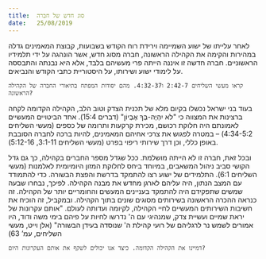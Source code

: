 ```yaml
---
title:  סוג חדש של חברה
date:   25/08/2019
---
```


לאחר עלייתו של ישוע השמיימה וירידת רוח הקודש בשבועות, קבוצת המאמינים גדלה במהירות והקימה את הקהילה הראשונה, חברה מסוג חדש, אשר הונהגה על ידי תלמידיו הראשוניים. חברה חדשה זו איננה הייתה פרי מעשיהם בלבד, אלא היא נבנתה והתבססה על לימודי ישוע ושירותו, על היסטוריית כתבי הקודש והנביאים. 

`קראו מעשי השליחים 2:42-7 ו4:32-37. מהם יסודות המפתח בתיאורי החברה של הקהילה הראשונה?`

בעוד בני ישראל נכשלו בקיום מלא של תכנית הצדק וטוב הלב, הקהילה הקדומה לקחה ברצינות את המצווה כי "לֹא יִהְיֶה-בְּךָ אֶבְיוֹן" (דברים 15:4). אחד הביטויים המעשיים לאמונתם היה חלוקת רכושם, מכירת קרקעות ותרומה של כספים (מעשי השליחים 4:34-5:2) – במטרה לפגוש את צרכי אחיהם המאמינים, להיות ברכה לחברה הסובבת באופן כללי, וכן דרך שירותי ריפוי בפרט (מעשי השליחים 3:1-11, 5:12-16).

ובכל זאת, חברה זו לא הייתה מושלמת.  ככל שגדל מספר החברים בקהילה, כך גם גדל הקושי סביב ניהול המשאבים, במיוחד ביחס לחלוקת המזון היומיומית לאלמנות (מעשי השליחים 6:1). התלמידים של ישוע רצו להתמקד בדרשת והפצת הבשורה. כדי להתמודד עם המצב הנתון, היה עליהם לארגן מחדש את מבנה הקהילה. לפיכך, נבחרו שבעה שמשים שתפקידם היה להתמקד בעניינים המעשים והחומריים יותר של הקהילה. זה כנראה ההכרה הראשונה בשירותים מסוגים שונים בתוך הקהילה. ובמקביל, זה הוכיח את חשיבות השירותים המעשיים לחיי הקהילה, לקיומה ועדותה לעולם. "אותם עקרונות של יראת שמיים ועשיית צדק, שמנהיגי עם ה' נדרשו לחיות על פיהם בימי משה ודוד, היו אמורים לשמש נר לרגליהם של רועי קהילת ה' שנוסדה בעידן הבשורה" (אלן וייט, מעשי השליחים, עמ’ 63)

`דמיינו את הקהילה הקדומה. כיצד אנו יכולים לשקף את אותם העקרונות היום?`